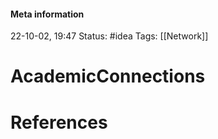 #### Meta information
22-10-02, 19:47
Status: #idea
Tags: [[Network]]





# AcademicConnections







# References
